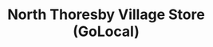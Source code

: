 ---
title: "North Thoresby Village Store (GoLocal)"
url: /grimsby/north-thoresby-village-store-golocal/
shop: Lebensmittel
---